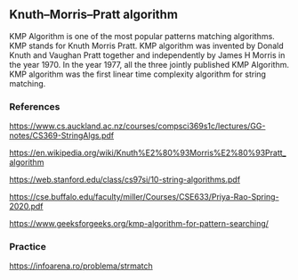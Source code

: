 ## Knuth–Morris–Pratt algorithm

KMP Algorithm is one of the most popular patterns matching algorithms. KMP stands for Knuth Morris Pratt. KMP algorithm was invented by Donald Knuth and Vaughan Pratt together and independently by James H Morris in the year 1970. In the year 1977, all the three jointly published KMP Algorithm.
KMP algorithm was the first linear time complexity algorithm for string matching.

### References

https://www.cs.auckland.ac.nz/courses/compsci369s1c/lectures/GG-notes/CS369-StringAlgs.pdf

https://en.wikipedia.org/wiki/Knuth%E2%80%93Morris%E2%80%93Pratt_algorithm

https://web.stanford.edu/class/cs97si/10-string-algorithms.pdf

https://cse.buffalo.edu/faculty/miller/Courses/CSE633/Priya-Rao-Spring-2020.pdf

https://www.geeksforgeeks.org/kmp-algorithm-for-pattern-searching/

### Practice 

https://infoarena.ro/problema/strmatch
